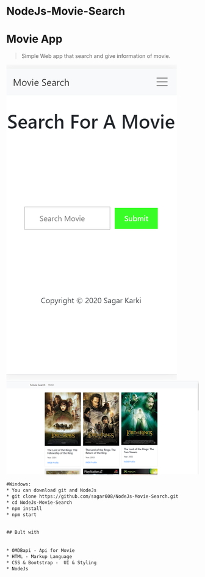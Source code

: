 # NodeJs-Movie-Search
# Movie App
> Simple Web app that search and give information of movie.


![](./screenshots/android.png)
![](./screenshots/desktop.png)




```
#Windows:
* You can download git and NodeJs
* git clone https://github.com/sagar608/NodeJs-Movie-Search.git
* cd NodeJs-Movie-Search
* npm install
* npm start
```
```

## Bult with


* OMDBapi - Api for Movie
* HTML - Markup Language
* CSS & Bootstrap -  UI & Styling
* NodeJs
```




